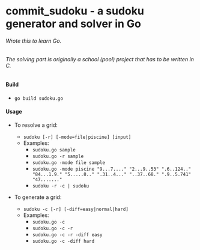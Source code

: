 # commit_sudoku - a sudoku generator and solver in Go
###### Wrote this to learn Go.
###### The solving part is originally a school (pool) project that has to be written in C.

#### Build
* `go build sudoku.go`


#### Usage 
* To resolve a grid:
	* `sudoku [-r] [-mode=file|piscine] [input]`
	* Examples:
		* `sudoku.go sample`
		* `sudoku.go -r sample`
		* `sudoku.go -mode file sample`
		* `sudoku.go -mode piscine "9...7...." "2...9..53" ".6..124.." "84...1.9." "5.....8.." ".31..4..." "..37..68." ".9..5.741" "47......."`
		* `sudoku -r -c | sudoku`


* To generate a grid:
 	* `sudoku -c [-r] [-diff=easy|normal|hard]`
 	* Examples:
 		* `sudoku.go -c`
 		* `sudoku.go -c -r`
 		* `sudoku.go -c -r -diff easy`
   		* `sudoku.go -c -diff hard`


